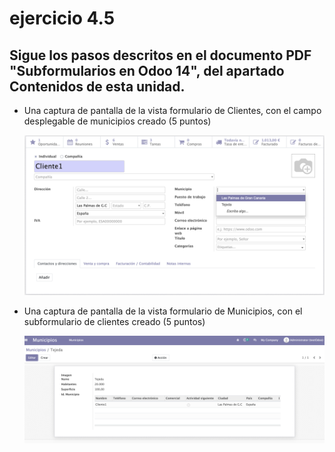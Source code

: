 # ejercicio 4.5

## Sigue los pasos descritos en el documento PDF "Subformularios en Odoo 14", del apartado Contenidos de esta unidad.

- Una captura de pantalla de la vista formulario de Clientes, con el campo desplegable de municipios creado (5 puntos)

     ![](./assets/punto1%20actividad%204_5.png)

- Una captura de pantalla de la vista formulario de Municipios, con el subformulario de clientes creado (5 puntos)

     ![](./assets/punto2%20actividad%204_5.png)